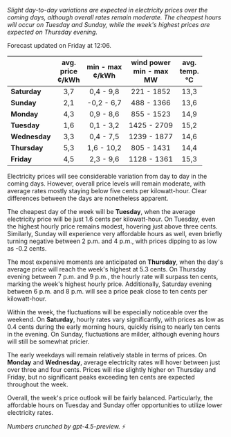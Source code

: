 *Slight day-to-day variations are expected in electricity prices over the coming days, although overall rates remain moderate. The cheapest hours will occur on Tuesday and Sunday, while the week's highest prices are expected on Thursday evening.*

Forecast updated on Friday at 12:06.

|              | avg.<br>price<br>¢/kWh | min - max<br>¢/kWh | wind power<br>min - max<br>MW | avg.<br>temp.<br>°C |
|:-------------|:----------------:|:----------------:|:-------------:|:-------------:|
| **Saturday** |        3,7       |      0,4 - 9,8     |      221 - 1852     |     13,3      |
| **Sunday**   |        2,1       |     -0,2 - 6,7     |      488 - 1366     |     13,6      |
| **Monday**   |        4,3       |      0,9 - 8,6     |      855 - 1523     |     14,9      |
| **Tuesday**  |        1,6       |      0,1 - 3,2     |     1425 - 2709     |     15,2      |
| **Wednesday**|        3,3       |      0,4 - 7,5     |     1239 - 1877     |     14,6      |
| **Thursday** |        5,3       |      1,6 - 10,2    |      805 - 1431     |     14,4      |
| **Friday**   |        4,5       |      2,3 - 9,6     |     1128 - 1361     |     15,3      |

Electricity prices will see considerable variation from day to day in the coming days. However, overall price levels will remain moderate, with average rates mostly staying below five cents per kilowatt-hour. Clear differences between the days are nonetheless apparent.

The cheapest day of the week will be **Tuesday**, when the average electricity price will be just 1.6 cents per kilowatt-hour. On Tuesday, even the highest hourly price remains modest, hovering just above three cents. Similarly, Sunday will experience very affordable hours as well, even briefly turning negative between 2 p.m. and 4 p.m., with prices dipping to as low as -0.2 cents.

The most expensive moments are anticipated on **Thursday**, when the day's average price will reach the week's highest at 5.3 cents. On Thursday evening between 7 p.m. and 9 p.m., the hourly rate will surpass ten cents, marking the week's highest hourly price. Additionally, Saturday evening between 6 p.m. and 8 p.m. will see a price peak close to ten cents per kilowatt-hour.

Within the week, the fluctuations will be especially noticeable over the weekend. On **Saturday**, hourly rates vary significantly, with prices as low as 0.4 cents during the early morning hours, quickly rising to nearly ten cents in the evening. On Sunday, fluctuations are milder, although evening hours will still be somewhat pricier.

The early weekdays will remain relatively stable in terms of prices. On **Monday** and **Wednesday**, average electricity rates will hover between just over three and four cents. Prices will rise slightly higher on Thursday and Friday, but no significant peaks exceeding ten cents are expected throughout the week.

Overall, the week's price outlook will be fairly balanced. Particularly, the affordable hours on Tuesday and Sunday offer opportunities to utilize lower electricity rates.

*Numbers crunched by gpt-4.5-preview.* ⚡
